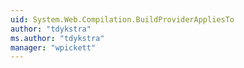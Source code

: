 ```yaml
---
uid: System.Web.Compilation.BuildProviderAppliesTo
author: "tdykstra"
ms.author: "tdykstra"
manager: "wpickett"
---
```


